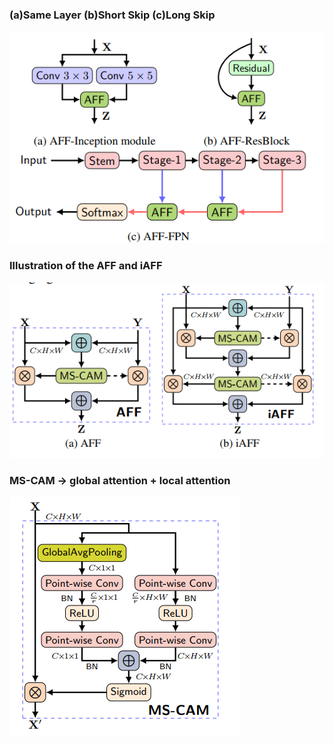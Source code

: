 ### (a)Same Layer (b)Short Skip (c)Long Skip


![Alt text](image.png)


### Illustration of the AFF and iAFF


![Alt text](image-1.png)


### MS-CAM → global attention + local attention 


![Alt text](image-2.png)
